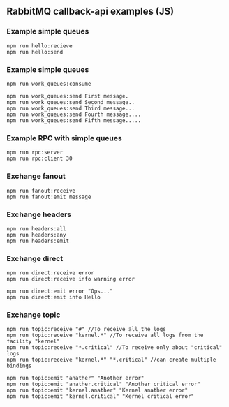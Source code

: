 ## RabbitMQ callback-api examples (JS)

### Example simple queues

```
npm run hello:recieve
npm run hello:send
```

### Example simple queues

```
npm run work_queues:consume

npm run work_queues:send First message.
npm run work_queues:send Second message..
npm run work_queues:send Third message...
npm run work_queues:send Fourth message....
npm run work_queues:send Fifth message.....
```

### Example RPC with simple queues

```
npm run rpc:server
npm run rpc:client 30
```

### Exchange fanout

```
npm run fanout:receive
npm run fanout:emit message
```

### Exchange headers

```
npm run headers:all
npm run headers:any
npm run headers:emit
```

### Exchange direct

```
npm run direct:receive error
npm run direct:receive info warning error

npm run direct:emit error "Ops..."
npm run direct:emit info Hello
```

### Exchange topic

```
npm run topic:receive "#" //To receive all the logs
npm run topic:receive "kernel.*" //To receive all logs from the facility "kernel"
npm run topic:receive "*.critical" //To receive only about "critical" logs
npm run topic:receive "kernel.*" "*.critical" //can create multiple bindings

npm run topic:emit "anather" "Another error"
npm run topic:emit "anather.critical" "Another critical error"
npm run topic:emit "kernel.anather" "Kernel anather error"
npm run topic:emit "kernel.critical" "Kernel critical error"
```
